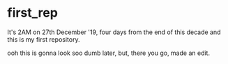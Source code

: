 # first_rep
It's 2AM on 27th December '19, four days from the end of this decade and this is my first repository.

ooh this is gonna look soo dumb later, but, there you go, made an edit.
